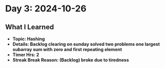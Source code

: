 # Day 3: 2024-10-26

## What I Learned
- **Topic: Hashing**
- **Details: Backlog clearing on sunday solved two problems one largest subarray sum with zero and first repeating element**
- **Timer Hrs: 2**
- **Streak Break Reason: (Backlog) broke due to tiredness**